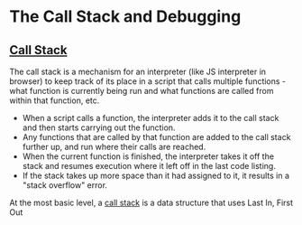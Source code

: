 # The Call Stack and Debugging

## [Call Stack](https://developer.mozilla.org/en-US/docs/Glossary/Call_stack)

The call stack is a mechanism for an interpreter (like JS interpreter in browser) to keep track of its place in a script that calls multiple functions - what function is currently being run and what functions are called from within that function, etc. 

- When a script calls a function, the interpreter adds it to the call stack and then starts carrying out the function.
- Any functions that are called by that function are added to the call stack further up, and run where their calls are reached.
- When the current function is finished, the interpreter takes it off the stack and resumes execution where it left off in the last code listing.
- If the stack takes up more space than it had assigned to it, it results in a "stack overflow" error.

At the most basic level, a [call stack](https://www.freecodecamp.org/news/understanding-the-javascript-call-stack-861e41ae61d4/) is a data structure that uses Last In, First Out

  